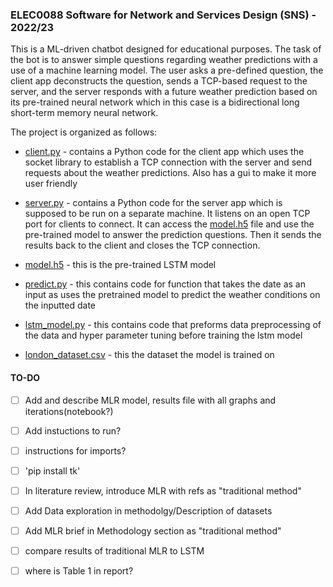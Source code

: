 ### ELEC0088 Software for Network and Services Design (SNS) - 2022/23
This is a ML-driven chatbot designed for educational purposes. The task of the bot is to answer simple questions regarding weather predictions with a use of a machine learning model. The user asks a pre-defined question, the client app deconstructs the question, sends a TCP-based request to the server, and the server responds with a future weather prediction based on its pre-trained neural network which in this case is a bidirectional long short-term memory neural network. 

The project is organized as follows:

- [client.py](client.py) - contains a Python code for the client app which uses the socket library to establish a TCP connection with the server and send requests about the weather predictions. Also has a gui to make it more user friendly

- [server.py](server.py) - contains a Python code for the server app which is supposed to be run on a separate machine. It listens on an open TCP port for clients to connect. It can access the [model.h5](model.h5) file and use the pre-trained model to answer the prediction questions. Then it sends the results back to the client and closes the TCP connection.

- [model.h5](model.h5) - this is the pre-trained LSTM model

- [predict.py](predict.py) - this contains code for  function that takes the date as an input as uses the pretrained model to predict the weather conditions on the inputted date

- [lstm_model.py](lstm_model.py) - this contains code that preforms data preprocessing of the data and hyper parameter tuning before training the lstm model

- [london_dataset.csv](london_dataset.csv) - this the dataset the model is trained on


#### TO-DO

- [ ] Add and describe MLR model, results file with all graphs and iterations(notebook?)

- [ ] Add instuctions to run?

- [ ] instructions for imports?

- [ ] 'pip install tk'
- [ ] In literature review, introduce MLR with refs as "traditional method"

- [ ] Add Data exploration in methodolgy/Description of datasets
- [ ] Add MLR brief in Methodology section as "traditional method"
- [ ] compare results of traditional MLR to LSTM
- [ ] where is Table 1 in report?
